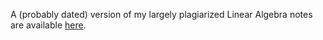 A (probably dated) version of my largely plagiarized Linear Algebra notes are available [here]. 

[here]: https://drive.google.com/file/d/1jj_jUxL1pDjReAikCL0u1XOhm8HZpcx2/view?usp=sharing "Commit 58 btw"
